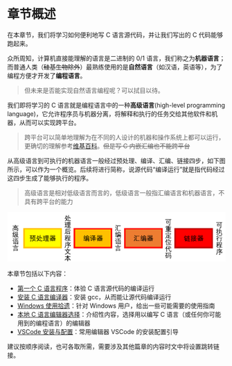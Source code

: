 # 章节概述

在本章节，我们将学习如何便利地写 C 语言源代码，并让我们写出的 C 代码能够跑起来。

众所周知，计算机直接能理解的语言是二进制的 0/1 语言，我们称之为**机器语言**；而普通人类（<del>硅基生物除外</del>）最熟练使用的是**自然语言**（如汉语，英语等），为了编程方便才开发了**编程语言**。

> 但未来是否能实现自然语言编程呢？可以拭目以待。

我们即将学习的 C 语言就是编程语言中的一种**高级语言**(high-level programming language)，它允许程序员与机器分离，将解释和执行的任务交给其他软件和机器，从而可以实现跨平台。

> 跨平台可以简单地理解为在不同的人设计的机器和操作系统上都可以运行，更确切的理解参考[维基百科](https://en.wikipedia.org/wiki/Cross-platform_software)。<del>但是写 C 内嵌汇编也不能跨平台</del>

从高级语言到可执行的机器语言一般经过预处理、编译、汇编、链接四步，如下图所示，可以作为一个概览。后续将进行简称，说源代码“编译运行”就是指代码经过这四步生成了能够执行的程序。

> 高级语言是相对低级语言而言的，低级语言一般指汇编语言和机器语言，不具有跨平台的能力

![compile](graph/compile.png)

本章节包括以下内容：

- [第一个 C 语言程序](first_C.md)：体验 C 语言源代码的编译运行
- [安装 C 语言编译器](C_compiler.md)：安装 gcc，从而能让源代码编译运行
- [Windows 使用拾遗](windows_lost.md)：针对 Windows 用户，给出一些可能需要的使用指南
- [本地 C 语言编辑器选择](local_env.md)：介绍性内容，选择用以编写 C 语言（或任何你可能用到的编程语言）的编辑器
- [VSCode 安装与配置](vsc_install.md)：常用编辑器 VSCode 的安装配置引导

建议按顺序阅读，也可各取所需，需要涉及其他篇章的内容时文中将设置跳转链接。